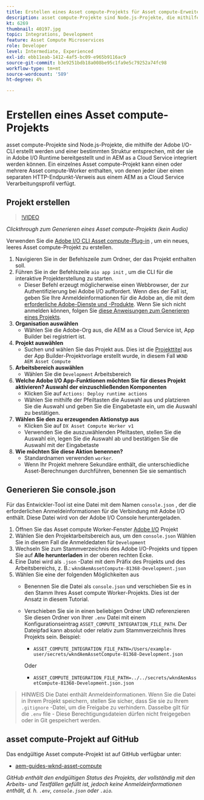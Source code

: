 ```yaml
---
title: Erstellen eines Asset compute-Projekts für Asset compute-Erweiterbarkeit
description: asset compute-Projekte sind Node.js-Projekte, die mithilfe der Adobe I/O-CLI erstellt werden und eine bestimmte Struktur aufweisen, mit der sie in Adobe I/O Runtime bereitgestellt und in AEM as a Cloud Service integriert werden können.
kt: 6269
thumbnail: 40197.jpg
topic: Integrations, Development
feature: Asset Compute Microservices
role: Developer
level: Intermediate, Experienced
exl-id: ebb11eab-1412-4af5-bc09-e965b9116ac9
source-git-commit: b3e9251bdb18a008be95c1fa9e5c79252a74fc98
workflow-type: tm+mt
source-wordcount: '589'
ht-degree: 4%

---
```


# Erstellen eines Asset compute-Projekts

asset compute-Projekte sind Node.js-Projekte, die mithilfe der Adobe I/O-CLI erstellt werden und einer bestimmten Struktur entsprechen, mit der sie in Adobe I/O Runtime bereitgestellt und in AEM as a Cloud Service integriert werden können. Ein einzelnes Asset compute-Projekt kann einen oder mehrere Asset compute-Worker enthalten, von denen jeder über einen separaten HTTP-Endpunkt-Verweis aus einem AEM as a Cloud Service Verarbeitungsprofil verfügt.

## Projekt erstellen

>[!VIDEO](https://video.tv.adobe.com/v/40197?quality=12&learn=on)

_Clickthrough zum Generieren eines Asset compute-Projekts (kein Audio)_

Verwenden Sie die [Adobe I/O CLI Asset compute-Plug-in](../set-up/development-environment.md#aio-cli) , um ein neues, leeres Asset compute-Projekt zu erstellen.

1. Navigieren Sie in der Befehlszeile zum Ordner, der das Projekt enthalten soll.
1. Führen Sie in der Befehlszeile `aio app init` , um die CLI für die interaktive Projekterstellung zu starten.
   + Dieser Befehl erzeugt möglicherweise einen Webbrowser, der zur Authentifizierung bei Adobe I/O auffordert. Wenn dies der Fall ist, geben Sie Ihre Anmeldeinformationen für die Adobe an, die mit dem [erforderliche Adobe-Dienste und -Produkte](../set-up/accounts-and-services.md). Wenn Sie sich nicht anmelden können, folgen Sie [diese Anweisungen zum Generieren eines Projekts](https://developer.adobe.com/app-builder/docs/getting_started/first_app/#42-developer-is-not-logged-in-as-enterprise-organization-user).
1. __Organisation auswählen__
   + Wählen Sie die Adobe-Org aus, die AEM as a Cloud Service ist, App Builder bei registriert ist.
1. __Projekt auswählen__
   + Suchen und wählen Sie das Projekt aus. Dies ist die [Projekttitel](../set-up/app-builder.md) aus der App Builder-Projektvorlage erstellt wurde, in diesem Fall `WKND AEM Asset Compute`
1. __Arbeitsbereich auswählen__
   + Wählen Sie die `Development` Arbeitsbereich
1. __Welche Adobe I/O App-Funktionen möchten Sie für dieses Projekt aktivieren? Auswahl der einzuschließenden Komponenten__
   + Klicken Sie auf `Actions: Deploy runtime actions`
   + Wählen Sie mithilfe der Pfeiltasten die Auswahl aus und platzieren Sie die Auswahl und geben Sie die Eingabetaste ein, um die Auswahl zu bestätigen.
1. __Wählen Sie den zu erzeugenden Aktionstyp aus__
   + Klicken Sie auf `DX Asset Compute Worker v1`
   + Verwenden Sie die auszuwählenden Pfeiltasten, stellen Sie die Auswahl ein, legen Sie die Auswahl ab und bestätigen Sie die Auswahl mit der Eingabetaste
1. __Wie möchten Sie diese Aktion benennen?__
   + Standardnamen verwenden `worker`.
   + Wenn Ihr Projekt mehrere Sekundäre enthält, die unterschiedliche Asset-Berechnungen durchführen, benennen Sie sie semantisch

## Generieren Sie console.json

Für das Entwickler-Tool ist eine Datei mit dem Namen `console.json` , der die erforderlichen Anmeldeinformationen für die Verbindung mit Adobe I/O enthält. Diese Datei wird von der Adobe I/O Console heruntergeladen.

1. Öffnen Sie das Asset compute Worker-Fenster [Adobe I/O](https://console.adobe.io) Projekt
1. Wählen Sie den Projektarbeitsbereich aus, um den `console.json` Wählen Sie in diesem Fall die Anmeldedaten für `Development`
1. Wechseln Sie zum Stammverzeichnis des Adobe I/O-Projekts und tippen Sie auf __Alle herunterladen__ in der oberen rechten Ecke.
1. Eine Datei wird als `.json` -Datei mit dem Präfix des Projekts und des Arbeitsbereichs, z. B.: `wkndAemAssetCompute-81368-Development.json`
1. Wählen Sie eine der folgenden Möglichkeiten aus
   + Benennen Sie die Datei als `console.json` und verschieben Sie es in den Stamm Ihres Asset compute Worker-Projekts. Dies ist der Ansatz in diesem Tutorial.
   + Verschieben Sie sie in einen beliebigen Ordner UND referenzieren Sie diesen Ordner von Ihrer `.env` Datei mit einem Konfigurationseintrag `ASSET_COMPUTE_INTEGRATION_FILE_PATH`. Der Dateipfad kann absolut oder relativ zum Stammverzeichnis Ihres Projekts sein. Beispiel:
      + `ASSET_COMPUTE_INTEGRATION_FILE_PATH=/Users/example-user/secrets/wkndAemAssetCompute-81368-Development.json`

      Oder
      + `ASSET_COMPUTE_INTEGRATION_FILE_PATH=../../secrets/wkndAemAssetCompute-81368-Development.json.json`


> HINWEIS
> Die Datei  enthält Anmeldeinformationen. Wenn Sie die Datei in Ihrem Projekt speichern, stellen Sie sicher, dass Sie sie zu Ihrem `.gitignore` -Datei, um die Freigabe zu verhindern. Dasselbe gilt für die `.env` file - Diese Berechtigungsdateien dürfen nicht freigegeben oder in Git gespeichert werden.

## asset compute-Projekt auf GitHub

Das endgültige Asset compute-Projekt ist auf GitHub verfügbar unter:

+ [aem-guides-wknd-asset-compute](https://github.com/adobe/aem-guides-wknd-asset-compute)

_GitHub enthält den endgültigen Status des Projekts, der vollständig mit den Arbeits- und Testfällen gefüllt ist, jedoch keine Anmeldeinformationen enthält, d. h. `.env`, `console.json` oder `.aio`._
